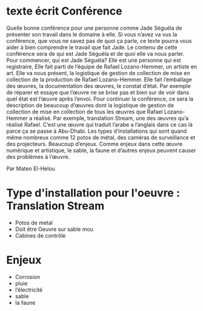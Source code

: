 # texte écrit Conférence

Quelle bonne conférence pour une personne comme Jade Séguéla de présenter son travail dans le domaine à elle. Si vous n’avez va vus la conférence, que vous ne savez pas de quoi ça parle, ce texte pourra vous aider à bien comprendre le travail que fait Jade. Le contenu de cette conférence sera de qui est Jade Séguéla et de quoi elle va nous parler.
 Pour commencer, qui est Jade Séguéla? Elle est une personne qui est registraire, Elle fait parti de l’équipe de Rafael Lozano-Hemmer, un artiste en art. Elle va nous présent, la logistique de gestion de collection de mise en collection de la production de Rafael Lozano-Hemmer. Elle fait l’emballage des œuvres, la documentation des œuvres, le constat d’état. Par exemple de réparer et essaye que l’œuvre ne se brise pas et bien sur de voir dans quel état est l’œuvre après l’envoi. 
Pour continuer la conférence, ce sera la description de beaucoup d’œuvres dont la logistique de gestion de collection de mise en collection de tous les œuvres que Rafael Lozano-Hemmer a réalisé. Par exemple, translation Stream, une des œuvres qu’a réalisé Rafael. C’est une œuvre qui traduit l’arabe a l’anglais dans ce cas là parce ça se passe à Abu-Dhabi. Les types d’installations qui sont quand même nombreux comme 12 potos de métal, des caméras de surveillance et des projecteurs. Beaucoup d’enjeux. Comme enjeux dans cette œuvre numérique et artistique, le sable, la faune et d’autres enjeux peuvent causer des problèmes à l’œuvre.

 Par Mateo El-Helou

# Type d'installation pour l'oeuvre : Translation Stream
- Potos de metal
- Doit être Oeuvre sur sable mou
- Cabines de contrôle

# Enjeux
- Corrosion
- pluie
- l’électricité
- sable
- la faune
